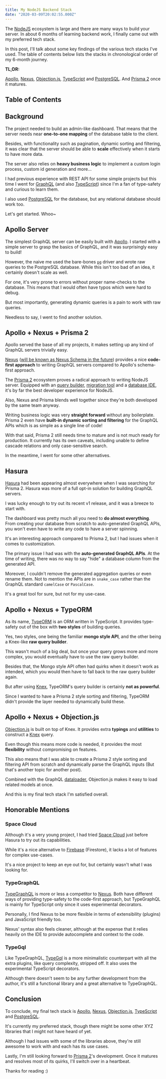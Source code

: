 ```yaml
---
title: My NodeJS Backend Stack
date: "2020-03-09T20:02:55.000Z"
---
```


The [NodeJS][nodejs] ecosystem is large and there are many ways to build your server. In about 6 months of learning backend work, I finally came out with my preferred tech stack.

In this post, I'll talk about some key findings of the various tech stacks I've used. The table of contents below lists the stacks in chronological order of my 6-month journey.

**TL;DR:**

[Apollo][apollo-server], [Nexus][nexus], [Objection.js][objection], [TypeScript][typescript] and [PostgreSQL][postgres]. And [Prisma 2][prisma2] once it matures.

## Table of Contents

<!-- toc -->

## Background

The project needed to build an admin-like dashboard. That means that the server needs near **one-to-one mapping** of the database table to the client.

Besides, with functionality such as pagination, dynamic sorting and filtering, it was clear that the server should be able to **scale** effectively when it starts to have more data.

The server also relies on **heavy business logic** to implement a custom login process, custom id generation and more...

I had previous experience with REST API for some simple projects but this time I went for [GraphQL][graphql] (and also [TypeScript][typescript]) since I'm a fan of type-safety and curious to learn them.

I also used [PostgreSQL][postgres] for the database, but any relational database should work too.

Let's get started. Whoo~

## Apollo Server

The simplest GraphQL server can be easily built with [Apollo][apollo-server]. I started with a simple server to grasp the basics of GraphQL, and it was surprisingly easy to build!

However, the naive me used the bare-bones [`pg`][pg] driver and wrote raw queries to the PostgreSQL database. While this isn't too bad of an idea, it certainly doesn't scale as well.

For one, it's very prone to errors without proper name-checks to the database. This means that I would often have typos which were hard to debug.

But most importantly, generating dynamic queries is a pain to work with raw queries.

Needless to say, I went to find another solution.

## Apollo + Nexus + Prisma 2

Apollo served the base of all my projects, it makes setting up any kind of GraphQL servers trivially easy.

[Nexus][nexus] ([will be known as Nexus Schema in the future](https://github.com/prisma-labs/nexus/issues/373)) provides a nice **code-first approach** to writing GraphQL servers compared to Apollo's schema-first approach.

The [Prisma 2][prisma2] ecosystem proves a radical approach to writing NodeJS server. Equipped with an [query builder][prisma2-client], [migration tool][prisma2-migrate] and a [database IDE][prisma2-studio], it's by far the best developer experience for NodeJS.

Also, Nexus and Prisma blends well together since they're both developed by the same team anyway.

Writing business logic was very **straight forward** without any boilerplate. Prisma 2 even have **built-in dynamic sorting and filtering** for the GraphQL APIs which is as simple as a single line of code!

With that said, Prisma 2 still needs time to mature and is not much ready for production. It currently has its own caveats, including unable to define cascade relations and only case-sensitive search.

In the meantime, I went for some other alternatives.

## Hasura

[Hasura][hasura] had been appearing almost everywhere when I was searching for Prisma 2. Hasura was more of a full opt-in solution for building GraphQL servers.

I was lucky enough to try out its recent v1 release, and it was a breeze to start with.

The dashboard was pretty much all you need to **do almost everything**. From creating your database from scratch to auto-generated GraphQL APIs, you won't even have to write any code to have a server spinning.

It's an interesting approach compared to Prisma 2, but I had issues when it comes to customization.

The primary issue I had was with the **auto-generated GraphQL APIs**. At the time of writing, there was no way to say "hide" a database column from the generated API.

Moreover, I couldn't remove the generated aggregation queries or even rename them. Not to mention the APIs are in `snake_case` rather than the GraphQL standard `camelCase` or `PascalCase`.

It's a great tool for sure, but not for my use-case.

## Apollo + Nexus + TypeORM

As its name, [TypeORM][typeorm] is an ORM written in TypeScript. It provides type-safety out of the box with **two styles** of building queries.

Yes, two styles, one being the familiar **mongo style API**, and the other being a Knex-like **raw query builder**.

This wasn't much of a big deal, but once your query grows more and more complex, you would eventually have to use the raw query builder.

Besides that, the Mongo style API often had quirks when it doesn't work as intended, which you would then have to fall back to the raw query builder again.

But after using [Knex][knex], TypeORM's query builder is certainly **not as powerful**.

Since I wanted to have a Prisma 2 style sorting and filtering, TypeORM didn't provide the layer needed to dynamically build these.

## Apollo + Nexus + Objection.js

[Objection.js][objection] is built on top of Knex. It provides extra **typings** and **utilities** to construct a [Knex][knex] query.

Even though this means more code is needed, it provides the most **flexibility** without compromising on features.

This also means that I was able to create a Prisma 2 style sorting and filtering API from scratch and dynamically parse the GraphQL inputs (But that's another topic for another post).

Combined with the GraphQL [dataloader][dataloader], Objection.js makes it easy to load related models at once.

And this is my final tech stack I'm satisfied overall.

## Honorable Mentions

### Space Cloud

Although it's a very young project, I had tried [Space Cloud][space-cloud] just before Hasura to try out its capabilities.

While it's a nice alternative to [Firebase][firebase] (Firestore), it lacks a lot of features for complex use-cases.

It's a nice project to keep an eye out for, but certainly wasn't what I was looking for.

### TypeGraphQL

[TypeGraphQL][typegraphql] is more or less a competitor to [Nexus][nexus]. Both have different ways of providing type-safety to the code-first approach, but TypeGraphQL is mainly for TypeScript only since it uses experimental decorators.

Personally, I find Nexus to be more flexible in terms of extensibility (plugins) and JavaScript friendly too.

Nexus' syntax also feels cleaner, although at the expense that it relies heavily on the IDE to provide autocomplete and context to the code.

### TypeGql

Like TypeGraphQL, [TypeGql][typegql] is a more minimalistic counterpart with all the extra plugins, like query complexity, stripped off. It also uses the experimental TypeScript decorators.

Although there doesn't seem to be any further development from the author, it's still a functional library and a great alternative to TypeGraphQL.

## Conclusion

To conclude, my final tech stack is [Apollo][apollo-server], [Nexus][nexus], [Objection.js][objection], [TypeScript][typescript] and [PostgreSQL][postgres].

It's currently my preferred stack, though there might be some other XYZ libraries that I might not have heard of yet.

Although I had issues with some of the libraries above, they're still awesome to work with and each has its use cases.

Lastly, I'm still looking forward to [Prisma 2][prisma2]'s development. Once it matures and resolves most of its quirks, I'll switch over in a heartbeat.

Thanks for reading :)

[apollo-server]: https://www.apollographql.com/docs/apollo-server/
[nexus]: https://nexus.js.org/
[postgres]: https://www.postgresql.org/
[typescript]: https://www.typescriptlang.org/
[knex]: https://knexjs.org/
[objection]: https://vincit.github.io/objection.js/
[hasura]: https://hasura.io/
[typegraphql]: https://typegraphql.ml/
[typegql]: https://prismake.github.io/typegql/
[space-cloud]: https://spaceuptech.com/
[typeorm]: https://typeorm.io
[prisma2]: https://github.com/prisma/prisma2
[prisma2-client]: https://github.com/prisma/prisma-client-js
[prisma2-migrate]: https://github.com/prisma/migrate
[prisma2-studio]: https://github.com/prisma/studio
[graphql]: https://graphql.org/
[nodejs]: https://nodejs.org
[pg]: https://node-postgres.com/
[dataloader]: https://github.com/graphql/dataloader
[firebase]: https://firebase.google.com
